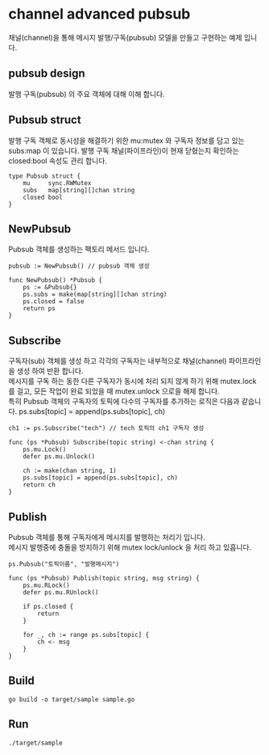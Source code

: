 # channel advanced pubsub 
채널(channel)을 통해 메시지 발행/구독(pubsub) 모델을 만들고 구현하는 예제 입니다.

## pubsub design
발행 구독(pubsub) 의 주요 객체에 대해 이해 합니다.

Pubsub struct
-----
발행 구독 객체로 동시성을 해결하기 위한 mu:mutex 와 구독자 정보를 담고 있는 subs:map 이 있습니다.
발행 구독 채널(파이프라인)이 현재 닫혔는지 확인하는 closed:bool 속성도 관리 합니다. 
```
type Pubsub struct {
    mu     sync.RWMutex
    subs   map[string][]chan string
    closed bool
}
```

NewPubsub
-----
Pubsub 객체를 생성하는 팩토리 메서드 입니다.  
```
pubsub := NewPubsub() // pubsub 객체 생성  

func NewPubsub() *Pubsub {
	ps := &Pubsub{}
	ps.subs = make(map[string][]chan string)
	ps.closed = false
	return ps
}
``` 

Subscribe
-----
구독자(sub) 객체를 생성 하고 각각의 구독자는 내부적으로 채널(channel) 파이프라인을 생성 하여 반환 합니다.  
메시지를 구독 하는 동한 다른 구독자가 동시에 처리 되지 않게 하기 위해 mutex.lock 를 걸고, 모든 작업이 완료 되었을 때 mutex.unlock 으로을 해제 합니다.  
특히 Pubsub 객체의 구독자의 토픽에 다수의 구독자를 추가하는 로직은 다음과 같습니다.
ps.subs[topic] = append(ps.subs[topic], ch)
```
ch1 := ps.Subscribe("tech") // tech 토픽의 ch1 구독자 생성

func (ps *Pubsub) Subscribe(topic string) <-chan string {
	ps.mu.Lock()
	defer ps.mu.Unlock()

	ch := make(chan string, 1)
	ps.subs[topic] = append(ps.subs[topic], ch)
	return ch
}
```

Publish
-----
Pubsub 객체를 통해 구독자에게 메시지를 발행하는 처리기 입니다.  
메시지 발행중에 충돌을 방지하기 위해 mutex lock/unlock 을 처리 하고 있흡니다.
```
ps.Pubsub("토픽이름", "발행메시지")

func (ps *Pubsub) Publish(topic string, msg string) {
	ps.mu.RLock()
	defer ps.mu.RUnlock()

	if ps.closed {
		return
	}

	for _, ch := range ps.subs[topic] {
		ch <- msg
	}
}
```


## Build
```
go build -o target/sample sample.go
```

## Run
```
./target/sample
```